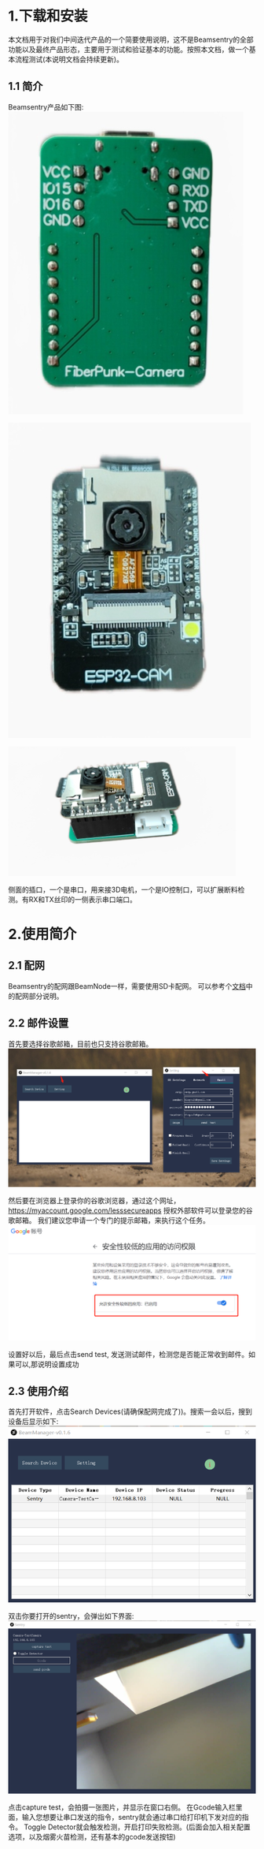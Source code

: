 # 1.下载和安装

本文档用于对我们中间迭代产品的一个简要使用说明，这不是Beamsentry的全部功能以及最终产品形态，主要用于测试和验证基本的功能。按照本文档，做一个基本流程测试(本说明文档会持续更新)。

## 1.1 简介

Beamsentry产品如下图:
![img](../images/sentry/1-1.png)

![img](../images/sentry/1-2.png)

![img](../images/sentry/1-3.png)

侧面的插口，一个是串口，用来接3D电机，一个是IO控制口，可以扩展断料检测。有RX和TX丝印的一侧表示串口端口。

# 2.使用简介

## 2.1 配网
Beamsentry的配网跟BeamNode一样，需要使用SD卡配网。 可以参考个[文档](../start.md)中的配网部分说明。

## 2.2 邮件设置

首先要选择谷歌邮箱，目前也只支持谷歌邮箱。
![img](../images/sentry/1-4.png)

然后要在浏览器上登录你的谷歌浏览器，通过这个网址，https://myaccount.google.com/lesssecureapps
授权外部软件可以登录您的谷歌邮箱。 我们建议您申请一个专门的提示邮箱，来执行这个任务。
![img](../images/sentry/1-5.png)

设置好以后，最后点击send test, 发送测试邮件，检测您是否能正常收到邮件。如果可以,那说明设置成功


## 2.3 使用介绍

首先打开软件，点击Search Devices(请确保配网完成了))。搜索一会以后，搜到设备后显示如下:
![img](../images/sentry/1-6.png)

双击你要打开的sentry，会弹出如下界面:
![img](../images/sentry/1-7.png)

点击capture test，会拍摄一张图片，并显示在窗口右侧。 在Gcode输入栏里面，输入您想要让串口发送的指令，sentry就会通过串口给打印机下发对应的指令。 Toggle Detector就会触发检测，开启打印失败检测。(后面会加入相关配置选项，以及烟雾火苗检测，还有基本的gcode发送按钮)